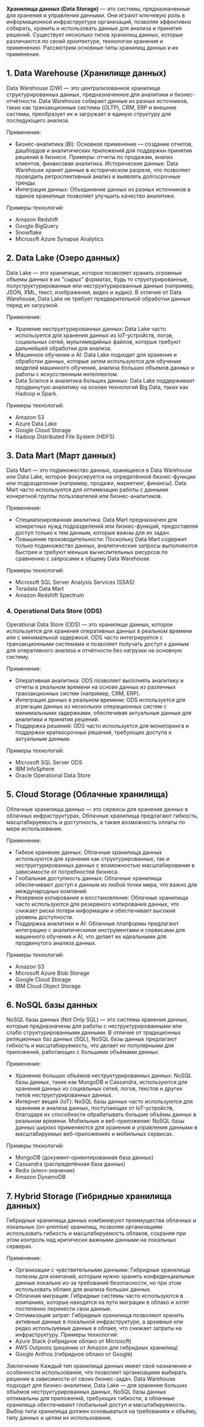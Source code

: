 **Хранилища данных (Data Storage)** — это системы, предназначенные для хранения и управления данными. Они играют ключевую роль в информационной инфраструктуре организаций, позволяя эффективно собирать, хранить и использовать данные для анализа и принятия решений. Существует несколько типов хранилищ данных, которые различаются по своей архитектуре, технологии хранения и применению. Рассмотрим основные типы хранилищ данных и их применение.

## 1. Data Warehouse (Хранилище данных)
Data Warehouse (DW) — это централизованное хранилище структурированных данных, предназначенное для аналитики и бизнес-отчётности. Data Warehouse собирает данные из разных источников, таких как транзакционные системы (OLTP), CRM, ERP и внешние системы, преобразует их и загружает в единую структуру для последующего анализа.

Применение:
- Бизнес-аналитика (BI): Основное применение — создание отчетов, дашбордов и аналитических приложений для поддержки принятия решений в бизнесе. Примеры: отчеты по продажам, анализ клиентов, финансовая аналитика.
Исторические данные: Data Warehouse хранит данные в историческом разрезе, что позволяет проводить ретроспективный анализ и выявлять долгосрочные тренды.
- Интеграция данных: Объединение данных из разных источников в единое хранилище позволяет улучшить качество аналитики.

Примеры технологий:
- Amazon Redshift
- Google BigQuery
- Snowflake
- Microsoft Azure Synapse Analytics

## 2. Data Lake (Озеро данных)
Data Lake — это хранилище, которое позволяет хранить огромные объемы данных в их "сырых" форматах, будь то структурированные, полуструктурированные или неструктурированные данные (например, JSON, XML, текст, изображения, видео и аудио). В отличие от Data Warehouse, Data Lake не требует предварительной обработки данных перед их загрузкой.

Применение:
- Хранение неструктурированных данных: Data Lake часто используется для хранения данных из IoT-устройств, логов, социальных сетей, мультимедийных файлов, которые требуют дальнейшей обработки для анализа.
- Машинное обучение и AI: Data Lake подходит для хранения и обработки данных, которые затем используются для обучения моделей машинного обучения, анализа больших объемов данных и работы с искусственным интеллектом.
- Data Science и аналитика больших данных: Data Lake поддерживает продвинутую аналитику на основе технологий Big Data, таких как Hadoop и Spark.

Примеры технологий:
- Amazon S3
- Azure Data Lake
- Google Cloud Storage
- Hadoop Distributed File System (HDFS)

## 3. Data Mart (Март данных)
Data Mart — это подмножество данных, хранящееся в Data Warehouse или Data Lake, которое фокусируется на определённой бизнес-функции или подразделении (например, продажи, маркетинг, финансы). Data Mart часто используется для оптимизации работы с данными конкретной группы пользователей или бизнес-аналитиков.

Применение:
- Специализированная аналитика: Data Mart предназначен для конкретных нужд подразделений или бизнес-функций, предоставляя доступ только к тем данным, которые важны для их задач.
- Повышение производительности: Поскольку Data Mart содержит только подмножество данных, аналитические запросы выполняются быстрее и требуют меньше вычислительных ресурсов по сравнению с запросами к общему Data Warehouse.

Примеры технологий:
- Microsoft SQL Server Analysis Services (SSAS)
- Teradata Data Mart
- Amazon Redshift Spectrum

### 4. Operational Data Store (ODS)
Operational Data Store (ODS) — это хранилище данных, которое используется для хранения оперативных данных в реальном времени или с минимальной задержкой. ODS часто интегрируется с транзакционными системами и позволяет получать доступ к данным для оперативного анализа и отчётности без нагрузки на основную систему.

Применение:
- Оперативная аналитика: ODS позволяет выполнять аналитику и отчеты в реальном времени на основе данных из различных транзакционных систем (например, CRM, ERP).
- Интеграция данных в реальном времени: ODS используется для агрегации данных из нескольких операционных систем с минимальными задержками, обеспечивая актуальные данные для аналитики и принятия решений.
- Поддержка решений: ODS часто используется для мониторинга и поддержки краткосрочных решений, требующих доступа к актуальным данным.

Примеры технологий:
- Microsoft SQL Server ODS
- IBM InfoSphere
- Oracle Operational Data Store

## 5. Cloud Storage (Облачные хранилища)
Облачные хранилища данных — это сервисы для хранения данных в облачных инфраструктурах. Облачные хранилища предлагают гибкость, масштабируемость и доступность, а также возможность оплаты по мере использования.

Применение:
- Гибкое хранение данных: Облачные хранилища данных используются для хранения как структурированных, так и неструктурированных данных с возможностью масштабирования в зависимости от потребностей бизнеса.
- Глобальная доступность данных: Облачные хранилища обеспечивают доступ к данным из любой точки мира, что важно для международных компаний.
- Резервное копирование и восстановление: Облачные хранилища часто используются для резервного копирования данных, что снижает риски потери информации и обеспечивает высокий уровень доступности.
- Поддержка аналитики и AI: Облачные платформы предлагают интеграцию с аналитическими инструментами и сервисами для машинного обучения и AI, что делает их идеальными для продвинутого анализа данных.

Примеры технологий:
- Amazon S3
- Microsoft Azure Blob Storage
- Google Cloud Storage
- IBM Cloud Object Storage

## 6. NoSQL базы данных
NoSQL базы данных (Not Only SQL) — это системы хранения данных, которые предназначены для работы с неструктурированными или слабо структурированными данными. В отличие от традиционных реляционных баз данных (SQL), NoSQL базы данных предлагают гибкость и масштабируемость, что делает их популярными для приложений, работающих с большими объёмами данных.

Применение:
- Хранение больших объёмов неструктурированных данных: NoSQL базы данных, такие как MongoDB и Cassandra, используются для хранения данных из социальных сетей, логов, текстов и других типов неструктурированных данных.
- Интернет вещей (IoT): NoSQL базы данных часто используются для хранения и анализа данных, поступающих от IoT-устройств, благодаря их способности обрабатывать большие объёмы данных в реальном времени.
Мобильные и веб-приложения: NoSQL базы данных широко применяются для хранения и управления данными в масштабируемых веб-приложениях и мобильных сервисах.

Примеры технологий:
- MongoDB (документ-ориентированная база данных)
- Cassandra (распределённая база данных)
- Redis (ключ-значение)
- Amazon DynamoDB

## 7. Hybrid Storage (Гибридные хранилища данных)
Гибридные хранилища данных комбинируют преимущества облачных и локальных (on-premise) хранилищ, позволяя организациям использовать гибкость и масштабируемость облаков, сохраняя при этом контроль над критически важными данными на локальных серверах.

Применение:
- Организации с чувствительными данными: Гибридные хранилища полезны для компаний, которым нужно хранить конфиденциальные данные локально из-за требований безопасности, но при этом использовать облако для анализа больших данных.
- Облачная миграция: Гибридные системы часто используются в компаниях, которые находятся на пути миграции в облако и хотят постепенно перенести свои данные.
- Оптимизация затрат: Гибридные хранилища позволяют хранить активные данные в локальной инфраструктуре, а архивные или редко используемые данные в облаке, что снижает затраты на инфраструктуру.
Примеры технологий:
- Azure Stack (гибридное облако от Microsoft)
- AWS Outposts (решение от Amazon для гибридных хранилищ)
- Google Anthos (гибридное облако от Google)

*Заключение*
Каждый тип хранилища данных имеет своё назначение и особенности использования, что позволяет организациям выбирать решение в зависимости от своих бизнес-задач. Data Warehouse подходит для бизнес-аналитики, Data Lake — для хранения больших объёмов неструктурированных данных, NoSQL базы данных оптимальны для приложений, требующих гибкости, а облачные хранилища обеспечивают глобальный доступ и масштабируемость. Выбор типа хранилища должен основываться на требованиях к объёму, типу данных и целям их использования.